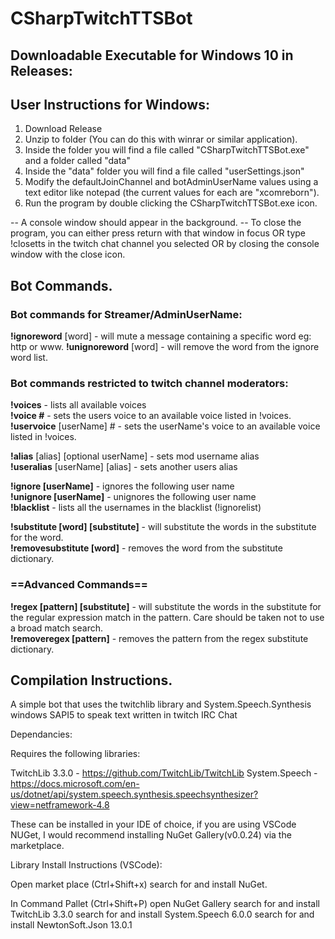 # CSharpTwitchTTSBot

## Downloadable Executable for Windows 10 in Releases:

## User Instructions for Windows:

1. Download Release 
2. Unzip to folder (You can do this with winrar or similar application).
3. Inside the folder you will find a file called "CSharpTwitchTTSBot.exe" and a folder called "data"
4. Inside the "data" folder you will find a file called "userSettings.json"
5. Modify the defaultJoinChannel and botAdminUserName values using a text editor like notepad (the current values for each are "xcomreborn").
6. Run the program by double clicking the CSharpTwitchTTSBot.exe icon.

-- A console window should appear in the background. 
-- To close the program, you can either press return with that window in focus OR type !closetts in the twitch chat channel you selected OR by closing the console window with the close icon.


## Bot Commands.

### Bot commands for Streamer/AdminUserName:

**!ignoreword** [word] - will mute a message containing a specific word eg: http or www.
**!unignoreword** [word] - will remove the word from the ignore word list.

### Bot commands restricted to twitch channel moderators:

**!voices** - lists all available voices  
**!voice #** - sets the users voice to an available voice listed in !voices.  
**!uservoice** [userName] # - sets the userName's voice to an available voice listed in !voices.  

**!alias** [alias] [optional userName] - sets mod username alias  
**!useralias** [userName] [alias] - sets another users alias  

**!ignore [userName]** - ignores the following user name  
**!unignore [userName]** - unignores the following user name  
**!blacklist** - lists all the usernames in the blacklist (!ignorelist)  

**!substitute [word] [substitute]** - will substitute the words in the substitute for the word.  
**!removesubstitute [word]** - removes the word from the substitute dictionary.  


### ==Advanced Commands==

**!regex [pattern] [substitute]** - will substitute the words in the substitute for the regular expression match in the pattern. Care should be taken not to use a broad match search.  
**!removeregex [pattern]** - removes the pattern from the regex substitute dictionary.  


## Compilation Instructions.
 
 A simple bot that uses the twitchlib library and System.Speech.Synthesis windows SAPI5 to speak text written in twitch IRC Chat  

 Dependancies:

 Requires the following libraries:

 TwitchLib 3.3.0 - https://github.com/TwitchLib/TwitchLib
 System.Speech - https://docs.microsoft.com/en-us/dotnet/api/system.speech.synthesis.speechsynthesizer?view=netframework-4.8

These can be installed in your IDE of choice, if you are using VSCode NUGet, I would recommend installing NuGet Gallery(v0.0.24) via the marketplace.

Library Install Instructions (VSCode):

Open market place (Ctrl+Shift+x)
search for and install NuGet.

In Command Pallet (Ctrl+Shift+P)
open NuGet Gallery
search for and install TwitchLib 3.3.0
search for and install System.Speech 6.0.0
search for and install NewtonSoft.Json 13.0.1






